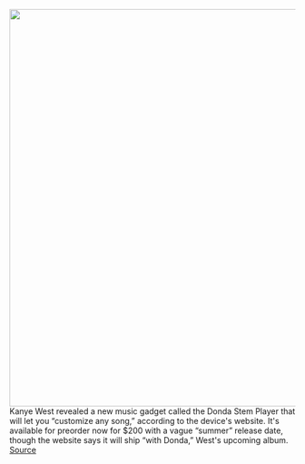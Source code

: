 <img src='https://cdn.vox-cdn.com/thumbor/7ki1qqKAKkElxe7bWGSRVuDdC6U=/0x16:907x564/1200x800/filters:focal(396x207:546x357)/cdn.vox-cdn.com/uploads/chorus_image/image/69774597/Screen_Shot_2021_08_25_at_8.22.59_AM.0.png' width='700px' /><br/>
Kanye West revealed a new music gadget called the Donda Stem Player that will let you “customize any song,” according to the device's website. It's available for preorder now for $200 with a vague “summer” release date, though the website says it will ship “with Donda,” West's upcoming album.
<a href='https://www.theverge.com/2021/8/25/22641263/kanye-west-donda-stem-player-customize-any-song'> Source <a/>